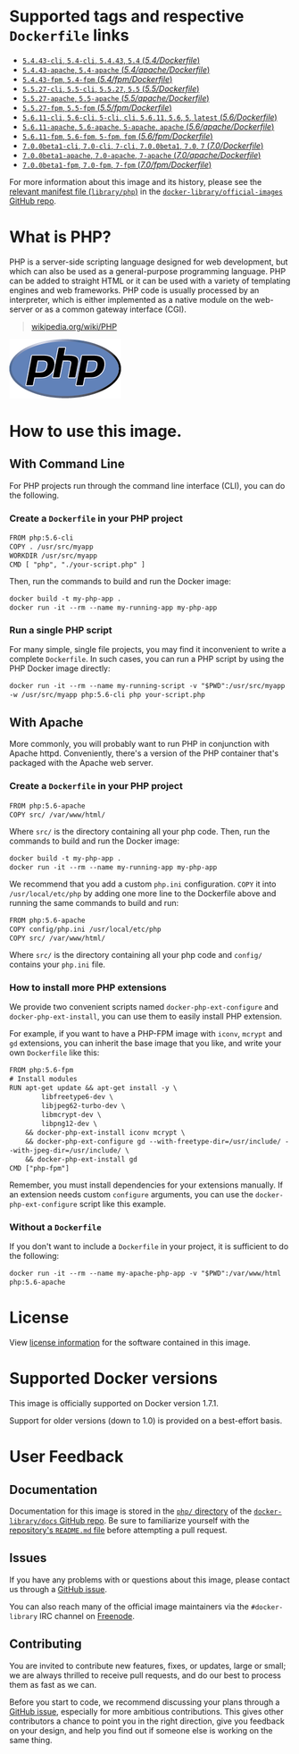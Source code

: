 # Supported tags and respective `Dockerfile` links

-	[`5.4.43-cli`, `5.4-cli`, `5.4.43`, `5.4` (*5.4/Dockerfile*)](https://github.com/docker-library/php/blob/32887c1de338d0ad582393b5f1dafd292334423f/5.4/Dockerfile)
-	[`5.4.43-apache`, `5.4-apache` (*5.4/apache/Dockerfile*)](https://github.com/docker-library/php/blob/32887c1de338d0ad582393b5f1dafd292334423f/5.4/apache/Dockerfile)
-	[`5.4.43-fpm`, `5.4-fpm` (*5.4/fpm/Dockerfile*)](https://github.com/docker-library/php/blob/32887c1de338d0ad582393b5f1dafd292334423f/5.4/fpm/Dockerfile)
-	[`5.5.27-cli`, `5.5-cli`, `5.5.27`, `5.5` (*5.5/Dockerfile*)](https://github.com/docker-library/php/blob/32887c1de338d0ad582393b5f1dafd292334423f/5.5/Dockerfile)
-	[`5.5.27-apache`, `5.5-apache` (*5.5/apache/Dockerfile*)](https://github.com/docker-library/php/blob/32887c1de338d0ad582393b5f1dafd292334423f/5.5/apache/Dockerfile)
-	[`5.5.27-fpm`, `5.5-fpm` (*5.5/fpm/Dockerfile*)](https://github.com/docker-library/php/blob/32887c1de338d0ad582393b5f1dafd292334423f/5.5/fpm/Dockerfile)
-	[`5.6.11-cli`, `5.6-cli`, `5-cli`, `cli`, `5.6.11`, `5.6`, `5`, `latest` (*5.6/Dockerfile*)](https://github.com/docker-library/php/blob/32887c1de338d0ad582393b5f1dafd292334423f/5.6/Dockerfile)
-	[`5.6.11-apache`, `5.6-apache`, `5-apache`, `apache` (*5.6/apache/Dockerfile*)](https://github.com/docker-library/php/blob/32887c1de338d0ad582393b5f1dafd292334423f/5.6/apache/Dockerfile)
-	[`5.6.11-fpm`, `5.6-fpm`, `5-fpm`, `fpm` (*5.6/fpm/Dockerfile*)](https://github.com/docker-library/php/blob/32887c1de338d0ad582393b5f1dafd292334423f/5.6/fpm/Dockerfile)
-	[`7.0.0beta1-cli`, `7.0-cli`, `7-cli`, `7.0.0beta1`, `7.0`, `7` (*7.0/Dockerfile*)](https://github.com/docker-library/php/blob/0e983d18f2f306d48ac973f0d144c2a969b1f536/7.0/Dockerfile)
-	[`7.0.0beta1-apache`, `7.0-apache`, `7-apache` (*7.0/apache/Dockerfile*)](https://github.com/docker-library/php/blob/0e983d18f2f306d48ac973f0d144c2a969b1f536/7.0/apache/Dockerfile)
-	[`7.0.0beta1-fpm`, `7.0-fpm`, `7-fpm` (*7.0/fpm/Dockerfile*)](https://github.com/docker-library/php/blob/0e983d18f2f306d48ac973f0d144c2a969b1f536/7.0/fpm/Dockerfile)

For more information about this image and its history, please see the [relevant manifest file (`library/php`)](https://github.com/docker-library/official-images/blob/master/library/php) in the [`docker-library/official-images` GitHub repo](https://github.com/docker-library/official-images).

# What is PHP?

PHP is a server-side scripting language designed for web development, but which can also be used as a general-purpose programming language. PHP can be added to straight HTML or it can be used with a variety of templating engines and web frameworks. PHP code is usually processed by an interpreter, which is either implemented as a native module on the web-server or as a common gateway interface (CGI).

> [wikipedia.org/wiki/PHP](http://en.wikipedia.org/wiki/PHP)

![logo](https://raw.githubusercontent.com/docker-library/docs/master/php/logo.png)

# How to use this image.

## With Command Line

For PHP projects run through the command line interface (CLI), you can do the following.

### Create a `Dockerfile` in your PHP project

	FROM php:5.6-cli
	COPY . /usr/src/myapp
	WORKDIR /usr/src/myapp
	CMD [ "php", "./your-script.php" ]

Then, run the commands to build and run the Docker image:

	docker build -t my-php-app .
	docker run -it --rm --name my-running-app my-php-app

### Run a single PHP script

For many simple, single file projects, you may find it inconvenient to write a complete `Dockerfile`. In such cases, you can run a PHP script by using the PHP Docker image directly:

	docker run -it --rm --name my-running-script -v "$PWD":/usr/src/myapp -w /usr/src/myapp php:5.6-cli php your-script.php

## With Apache

More commonly, you will probably want to run PHP in conjunction with Apache httpd. Conveniently, there's a version of the PHP container that's packaged with the Apache web server.

### Create a `Dockerfile` in your PHP project

	FROM php:5.6-apache
	COPY src/ /var/www/html/

Where `src/` is the directory containing all your php code. Then, run the commands to build and run the Docker image:

	docker build -t my-php-app .
	docker run -it --rm --name my-running-app my-php-app

We recommend that you add a custom `php.ini` configuration. `COPY` it into `/usr/local/etc/php` by adding one more line to the Dockerfile above and running the same commands to build and run:

	FROM php:5.6-apache
	COPY config/php.ini /usr/local/etc/php
	COPY src/ /var/www/html/

Where `src/` is the directory containing all your php code and `config/` contains your `php.ini` file.

### How to install more PHP extensions

We provide two convenient scripts named `docker-php-ext-configure` and `docker-php-ext-install`, you can use them to easily install PHP extension.

For example, if you want to have a PHP-FPM image with `iconv`, `mcrypt` and `gd` extensions, you can inherit the base image that you like, and write your own `Dockerfile` like this:

	FROM php:5.6-fpm
	# Install modules
	RUN apt-get update && apt-get install -y \
	        libfreetype6-dev \
	        libjpeg62-turbo-dev \
	        libmcrypt-dev \
	        libpng12-dev \
	    && docker-php-ext-install iconv mcrypt \
	    && docker-php-ext-configure gd --with-freetype-dir=/usr/include/ --with-jpeg-dir=/usr/include/ \
	    && docker-php-ext-install gd
	CMD ["php-fpm"]

Remember, you must install dependencies for your extensions manually. If an extension needs custom `configure` arguments, you can use the `docker-php-ext-configure` script like this example.

### Without a `Dockerfile`

If you don't want to include a `Dockerfile` in your project, it is sufficient to do the following:

	docker run -it --rm --name my-apache-php-app -v "$PWD":/var/www/html php:5.6-apache

# License

View [license information](http://php.net/license/) for the software contained in this image.

# Supported Docker versions

This image is officially supported on Docker version 1.7.1.

Support for older versions (down to 1.0) is provided on a best-effort basis.

# User Feedback

## Documentation

Documentation for this image is stored in the [`php/` directory](https://github.com/docker-library/docs/tree/master/php) of the [`docker-library/docs` GitHub repo](https://github.com/docker-library/docs). Be sure to familiarize yourself with the [repository's `README.md` file](https://github.com/docker-library/docs/blob/master/README.md) before attempting a pull request.

## Issues

If you have any problems with or questions about this image, please contact us through a [GitHub issue](https://github.com/docker-library/php/issues).

You can also reach many of the official image maintainers via the `#docker-library` IRC channel on [Freenode](https://freenode.net).

## Contributing

You are invited to contribute new features, fixes, or updates, large or small; we are always thrilled to receive pull requests, and do our best to process them as fast as we can.

Before you start to code, we recommend discussing your plans through a [GitHub issue](https://github.com/docker-library/php/issues), especially for more ambitious contributions. This gives other contributors a chance to point you in the right direction, give you feedback on your design, and help you find out if someone else is working on the same thing.
